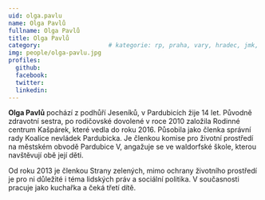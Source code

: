 ```yaml
---
uid: olga.pavlu
name: Olga Pavlů
fullname: Olga Pavlů
title: Olga Pavlů
category:             		# kategorie: rp, praha, vary, hradec, jmk, senat
img: people/olga-pavlu.jpg
profiles:
  github:
  facebook:
  twitter:
  linkedin:
---
```


**Olga Pavlů** pochází z podhůří Jeseníků, v Pardubicích žije 14 let. Původně zdravotní sestra, po rodičovské dovolené v roce 2010 založila Rodinné centrum Kašpárek, které vedla do roku 2016. Působila jako členka správní rady Koalice nevládek Pardubicka. Je členkou komise pro životní prostředí na městském obvodě Pardubice V, angažuje se ve waldorfské škole, kterou navštěvují obě její děti.

Od roku 2013 je členkou Strany zelených, mimo ochrany životního prostředí je pro ni důležité i téma lidských práv a sociální politika. V současnosti pracuje jako kuchařka a čeká třetí dítě.
